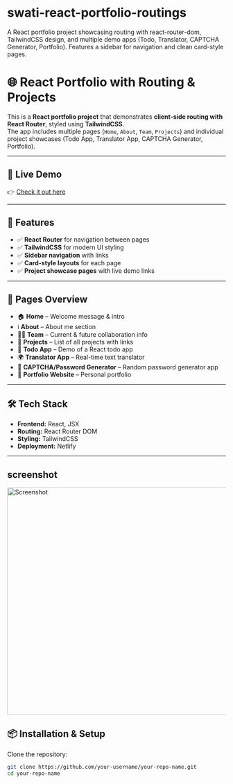 # swati-react-portfolio-routings
A React portfolio project showcasing routing with react-router-dom, TailwindCSS design, and multiple demo apps (Todo, Translator, CAPTCHA Generator, Portfolio). Features a sidebar for navigation and clean card-style pages.
# 🌐 React Portfolio with Routing & Projects

This is a **React portfolio project** that demonstrates **client-side routing with React Router**, styled using **TailwindCSS**.  
The app includes multiple pages (`Home`, `About`, `Team`, `Projects`) and individual project showcases (Todo App, Translator App, CAPTCHA Generator, Portfolio).

---

## 🚀 Live Demo
👉 [Check it out here](https://clientsideroutingswati.netlify.app/)  

---

## 📌 Features
- ✅ **React Router** for navigation between pages  
- ✅ **TailwindCSS** for modern UI styling  
- ✅ **Sidebar navigation** with links  
- ✅ **Card-style layouts** for each page  
- ✅ **Project showcase pages** with live demo links  

---

## 📂 Pages Overview
- 🏠 **Home** – Welcome message & intro  
- ℹ️ **About** – About me section  
- 👩‍💻 **Team** – Current & future collaboration info  
- 📂 **Projects** – List of all projects with links  
- 📝 **Todo App** – Demo of a React todo app  
- 🌍 **Translator App** – Real-time text translator  
- 🎲 **CAPTCHA/Password Generator** – Random password generator app  
- 💼 **Portfolio Website** – Personal portfolio  

---

## 🛠️ Tech Stack
- **Frontend:** React, JSX  
- **Routing:** React Router DOM  
- **Styling:** TailwindCSS  
- **Deployment:** Netlify  

---
## screenshot
<img width="752" height="524" alt="Screenshot" src="https://github.com/user-attachments/assets/8f2e2de7-33ee-4450-8b68-5331a0a45ff8" />





## 📦 Installation & Setup

Clone the repository:

```bash
git clone https://github.com/your-username/your-repo-name.git
cd your-repo-name
